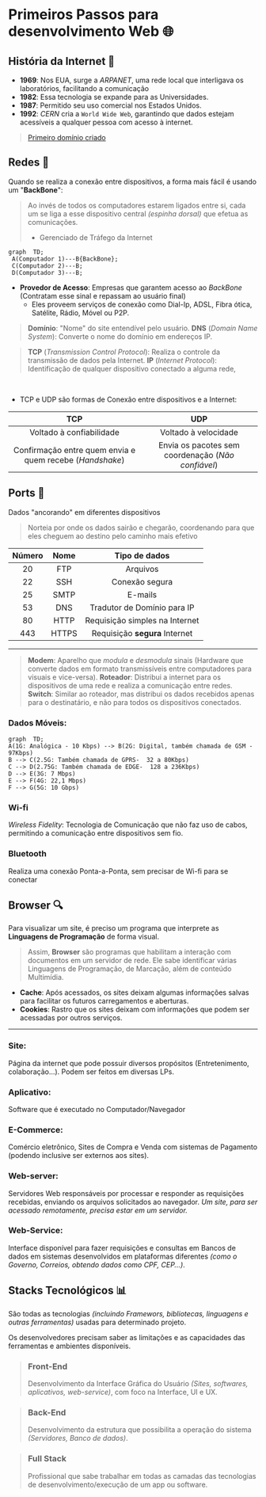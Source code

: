 
# Primeiros Passos para desenvolvimento Web :globe_with_meridians:


## História da Internet :scroll:

- **1969**: Nos EUA, surge a *ARPANET*, uma rede local que interligava os laboratórios, facilitando a comunicação
- **1982**: Essa tecnologia se expande para as Universidades. 
- **1987**: Permitido seu uso comercial nos Estados Unidos.
- **1992**: *CERN* cria a `World Wide Web`, garantindo que dados estejam acessíveis a qualquer pessoa com acesso à internet.

> [Primeiro domínio criado](https://symbolics.com/, "O primeiro - e até hoje funcional - domínio criado.")


## Redes :link:

Quando se realiza a conexão entre dispositivos, a forma mais fácil é usando um "**BackBone**":

> Ao invés de todos os computadores estarem ligados entre si, cada um se liga a esse dispositivo central *(espinha dorsal)* que efetua as comunicações.
> - Gerenciado de Tráfego da Internet


```mermaid
graph  TD;
 A(Computador 1)---B{BackBone};  
 C(Computador 2)---B;  
 D(Computador 3)---B;
```

- **Provedor de Acesso**: Empresas que garantem acesso ao *BackBone* (Contratam esse sinal e repassam ao usuário final)
	-  Eles proveem serviços de conexão como Dial-Ip, ADSL, Fibra ótica, Satélite, Rádio, Móvel ou P2P.

> **Domínio**: "Nome" do site entendível pelo usuário.
> **DNS** (*Domain Name System*): Converte o nome do domínio em endereços IP.

> **TCP** (*Transmission Control Protocol*): Realiza o controle da transmissão de dados pela Internet.
> **IP** (*Internet Protocol*): Identificação de qualquer dispositivo conectado a alguma rede,

<br>

- TCP e UDP são formas de Conexão entre dispositivos e a Internet:

| TCP | UDP |
|:---:|:---:|
| Voltado à confiabilidade | Voltado à velocidade |
| Confirmação entre quem envia e quem recebe (*Handshake*) | Envia os pacotes sem coordenação (*Não confiável*) |


## Ports :ship:

Dados "ancorando" em diferentes dispositivos
> Norteia por onde os dados sairão e chegarão, coordenando para que eles cheguem ao destino pelo caminho mais efetivo

| Número | Nome | Tipo de dados |
|:---:|:---:| :---:|
| 20  | FTP   | Arquivos |
| 22  | SSH   | Conexão segura |
| 25  | SMTP  | E-mails |
| 53  | DNS   | Tradutor de Domínio para IP |
| 80  | HTTP  | Requisição simples na Internet |
| 443 | HTTPS | Requisição **segura** Internet |

---

> **Modem**: Aparelho que *modula* e *desmodula* sinais (Hardware que converte dados em formato transmissíveis entre computadores para visuais e vice-versa).
> **Roteador**: Distribui a internet para os dispositivos de uma rede e realiza a comunicação entre redes.
> **Switch**: Similar ao roteador, mas distribui os dados recebidos apenas para o destinatário, e não para todos os dispositivos conectados.

### Dados Móveis:
``` mermaid
graph  TD;
A(1G: Analógica - 10 Kbps) --> B(2G: Digital, também chamada de GSM - 97Kbps)
B --> C(2.5G: Também chamada de GPRS-  32 a 80Kbps)
C --> D(2.75G: Também chamada de EDGE-  128 a 236Kbps)
D --> E(3G: 7 Mbps)
E --> F(4G: 22,1 Mbps)
F --> G(5G: 10 Gbps)
```

### Wi-fi
*Wireless Fidelity*: Tecnologia de Comunicação que não faz uso de cabos, permitindo a comunicação entre dispositivos sem fio.

### Bluetooth
Realiza uma conexão Ponta-a-Ponta, sem precisar de Wi-fi para se conectar


## Browser :mag:
Para visualizar um site, é preciso um programa que interprete as **Linguagens de Programação** de forma visual.

> Assim, **Browser** são programas que habilitam a interação com documentos em um servidor de rede. 
> Ele sabe identificar várias Linguagens de Programação, de Marcação, além de conteúdo Multimídia. 

- **Cache**: Após acessados, os sites deixam algumas informações salvas para facilitar os futuros carregamentos e aberturas.
- **Cookies**: Rastro que os sites deixam com informações que podem ser acessadas por outros serviços.

---

### Site:
Página da internet que pode possuir diversos propósitos (Entretenimento, colaboração...). Podem ser feitos em diversas LPs.

### Aplicativo:
Software que é executado no Computador/Navegador

### E-Commerce:
Comércio eletrônico, Sites de Compra e Venda com sistemas de Pagamento (podendo inclusive ser externos aos sites).

### Web-server:
Servidores Web responsáveis por processar e responder as requisições recebidas, enviando os arquivos solicitados ao navegador. *Um site, para ser acessado remotamente, precisa estar em um servidor.*

### Web-Service:
Interface disponível para fazer requisições e consultas em Bancos de dados em sistemas desenvolvidos em plataformas diferentes *(como o Governo, Correios, obtendo dados como CPF, CEP...)*.


## Stacks Tecnológicos :bar_chart:

São todas as tecnologias *(incluindo Framewors, bibliotecas, linguagens e outras ferramentas)* usadas para determinado projeto.

Os desenvolvedores precisam saber as limitações e as capacidades das ferramentas e ambientes disponíveis.

> ### **Front-End**
> Desenvolvimento da Interface Gráfica do Usuário *(Sites, softwares, aplicativos, web-service)*, com foco na Interface, UI e UX.

> ### **Back-End**
> Desenvolvimento da estrutura que possibilita a operação do sistema *(Servidores, Banco de dados)*.


> ### **Full Stack**
> Profissional que sabe trabalhar em todas as camadas das tecnologias de desenvolvimento/execução de um app ou software.
